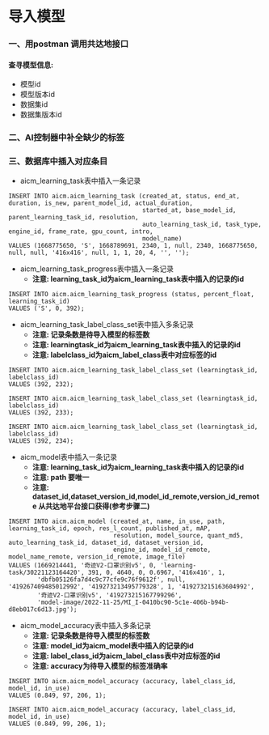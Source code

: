 # 导入模型
### 一、用postman 调用共达地接口
#### 查寻模型信息:
* 模型id
* 模型版本id
* 数据集id
* 数据集版本id
### 二、AI控制器中补全缺少的标签
### 三、数据库中插入对应条目
* aicm_learning_task表中插入一条记录
``````mysql
INSERT INTO aicm.aicm_learning_task (created_at, status, end_at, duration, is_new, parent_model_id, actual_duration,
                                     started_at, base_model_id, parent_learning_task_id, resolution,
                                     auto_learning_task_id, task_type, engine_id, frame_rate, gpu_count, intro,
                                     model_name)
VALUES (1668775650, 'S', 1668789691, 2340, 1, null, 2340, 1668775650, null, null, '416x416', null, 1, 1, 20, 4, '', '');
``````
* aicm_learning_task_progress表中插入一条记录
  * **注意: learning_task_id为aicm_learning_task表中插入的记录的id**
```mysql
INSERT INTO aicm.aicm_learning_task_progress (status, percent_float, learning_task_id)
VALUES ('S', 0, 392);
```
* aicm_learning_task_label_class_set表中插入多条记录
  * **注意: 记录条数是待导入模型的标签数**
  * **注意: learningtask_id为aicm_learning_task表中插入的记录的id**
  * **注意: labelclass_id为aicm_label_class表中对应标签的id**
```mysql
INSERT INTO aicm.aicm_learning_task_label_class_set (learningtask_id, labelclass_id)
VALUES (392, 232);

INSERT INTO aicm.aicm_learning_task_label_class_set (learningtask_id, labelclass_id)
VALUES (392, 233);

INSERT INTO aicm.aicm_learning_task_label_class_set (learningtask_id, labelclass_id)
VALUES (392, 234);
```
* aicm_model表中插入一条记录
   * **注意: learning_task_id为aicm_learning_task表中插入的记录的id**
   * **注意: path 要唯一**
   * **注意: dataset_id,dataset_version_id,model_id_remote,version_id_remote 从共达地平台接口获得(参考步骤二)**
```mysql
INSERT INTO aicm.aicm_model (created_at, name, in_use, path, learning_task_id, epoch, res_l_count, published_at, mAP,
                             resolution, model_source, quant_md5, auto_learning_task_id, dataset_id, dataset_version_id,
                             engine_id, model_id_remote, model_name_remote, version_id_remote, image_file)
VALUES (1669214441, '奇迹V2-口罩识别v5', 0, 'learning-task/30221123164420', 391, 0, 4640, 0, 0.6967, '416x416', 1,
        'dbfb05126fa7d4c9c77cfe9c76f9612f', null, '419267409485012992', '419273213495779328', 1, '419273215163604992',
        '奇迹V2-口罩识别v5', '419273215167799296',
        'model-image/2022-11-25/MI_I-0410bc90-5c1e-406b-b94b-d8eb017c6d13.jpg');
```
* aicm_model_accuracy表中插入多条记录
   * **注意: 记录条数是待导入模型的标签数**
   * **注意: model_id为aicm_model表中插入的记录的id**
   * **注意: label_class_id为aicm_label_class表中对应标签的id**
   * **注意: accuracy为待导入模型的标签准确率**
```mysql
INSERT INTO aicm.aicm_model_accuracy (accuracy, label_class_id, model_id, in_use)
VALUES (0.849, 97, 206, 1);

INSERT INTO aicm.aicm_model_accuracy (accuracy, label_class_id, model_id, in_use)
VALUES (0.849, 99, 206, 1);
```